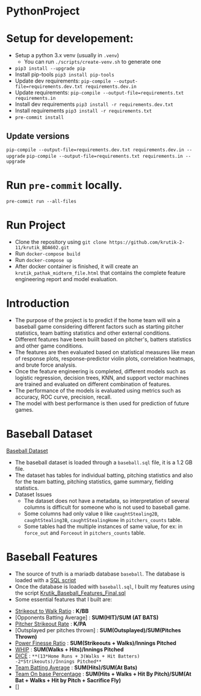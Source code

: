 # PythonProject

# Setup for developement:

- Setup a python 3.x venv (usually in `.venv`)
  - You can run `./scripts/create-venv.sh` to generate one
- `pip3 install --upgrade pip`
- Install pip-tools `pip3 install pip-tools`
- Update dev requirements: `pip-compile --output-file=requirements.dev.txt requirements.dev.in`
- Update requirements: `pip-compile --output-file=requirements.txt requirements.in`
- Install dev requirements `pip3 install -r requirements.dev.txt`
- Install requirements `pip3 install -r requirements.txt`
- `pre-commit install`

## Update versions

`pip-compile --output-file=requirements.dev.txt requirements.dev.in --upgrade`
`pip-compile --output-file=requirements.txt requirements.in --upgrade`

# Run `pre-commit` locally.

`pre-commit run --all-files`

# Run Project
- Clone the repository using `git clone https://github.com/krutik-2-11/krutik_BDA602.git`
- Run `docker-compose build` 
- Run `docker-compose up`
- After docker container is finished, it will create an `krutik_pathak_midterm_file.html` that contains the complete feature engineering report and model evaluation. 

# Introduction
- The purpose of the project is to predict if the home team will win a baseball game considering different factors such as starting pitcher statistics, team batting statistics and other external   conditions.
- Different features have been buiilt based on pitcher's, batters statistics and other game conditions.
- The features are then evaluated based on statistical measures like mean of response plots, response-predictor violin plots, correlation heatmaps, and brute force analysis.
- Once the feature engineering is completed, different models such as logistic regression, decision trees, KNN, and support vector machines are trained and evaluated on different combination of   features.
- The performance of the models is evaluated using metrics such as accuracy, ROC curve, precision, recall.
- The model with best performance is then used for prediction of future games.

# Baseball Dataset
[Baseball Dataset](https://teaching.mrsharky.com/data/baseball.sql.tar.gz)
- The baseball dataset is loaded through a `baseball.sql` file, it is a 1.2 GB file.
- The dataset has tables for individual batting, pitching statistics and also for the team batting, pitching statistics, game summary, fielding statistics.
- Dataset Issues
  * The dataset does not have a metadata, so interpretation of several columns is difficult for someone who is not used to baseball game.
  * Some columns had only value `0` like `caughtStealing2B`, `caughtStealing3B`, `caughtStealingHome` in `pitchers_counts` table.
  * Some tables had the multiple instances of same value, for ex: in `force_out` and `Forceout` in `pitchers_counts` table.  

# Baseball Features
- The source of truth is a mariadb database `baseball`. The database is loaded with a [SQL script](https://teaching.mrsharky.com/data/baseball.sql.tar.gz)
- Once the database is loaded with `baseball.sql`, I built my features using the script [Krutik_Baseball_Features_Final.sql](https://github.com/krutik-2-11/krutik_BDA602/blob/final/scripts/final/Krutik_Baseball_Features_Final.sql)
- Some essential features that I built are:
* [Strikeout to Walk Ratio](https://en.wikipedia.org/wiki/Strikeout-to-walk_ratio) : **K/BB**
* [Opponents Batting Average] : **SUM(HIT)/SUM (AT BATS)**
* [Pitcher Strikeout Rate](https://library.fangraphs.com/offense/rate-stats/) : **K/PA**
* [Outsplayed per pitches thrown] : **SUM(Outsplayed)/SUM(Pitches Thrown)**
* [Power Finesse Ratio](https://en.wikipedia.org/wiki/Power_finesse_ratio) : **SUM(Strikeouts + Walks)/Innings Pitched**
* [WHIP](https://en.wikipedia.org/wiki/Walks_plus_hits_per_inning_pitched) : **SUM(Walks + Hits)/Innings Pitched**
* [DICE](https://en.wikipedia.org/wiki/Defense-Independent_Component_ERA) : `**(13*Home Runs + 3(Walks + Hit Batters) -2*Strikeouts)/Innings Pitched**`
* [Team Batting Average](https://en.wikipedia.org/wiki/Batting_average_(baseball)) : **SUM(Hits)/SUM(At Bats)**
* [Team On base Percentage](https://en.wikipedia.org/wiki/On-base_percentage) : **SUM(Hits + Walks + Hit By Pitch)/SUM(At Bat + Walks + Hit by Pitch + Sacrifice Fly)**
* []

